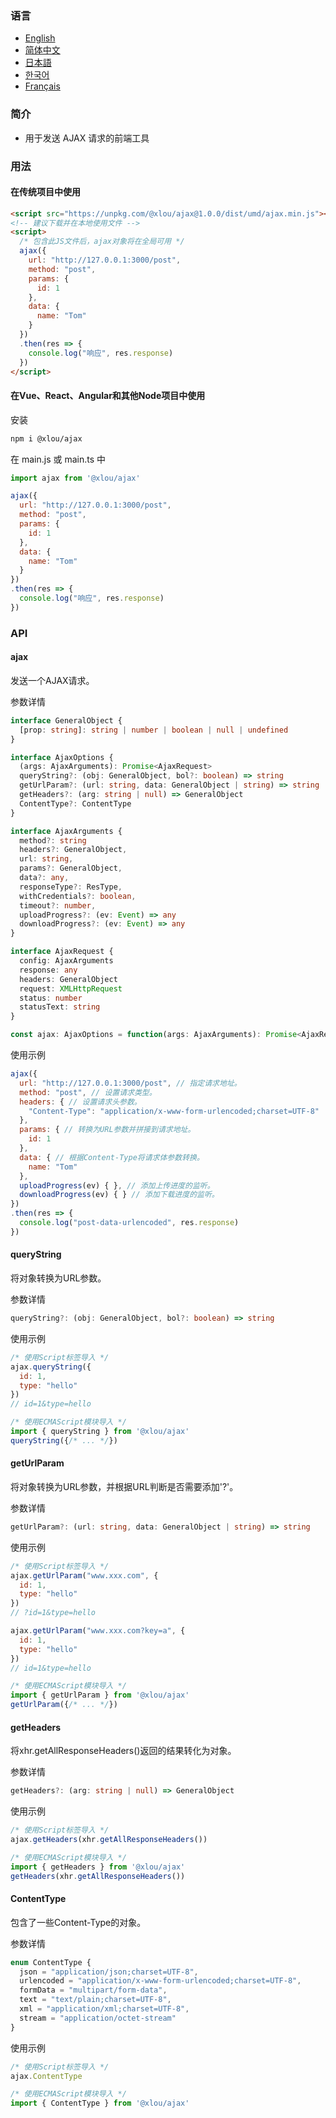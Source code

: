 ### 语言

* [English](https://github.com/omlou/webtools#readme)
* [简体中文](https://github.com/omlou/webtools/blob/master/public/markdowns/readme-zh.md)
* [日本語](https://github.com/omlou/webtools/blob/master/public/markdowns/readme-ja.md)
* [한국어](https://github.com/omlou/webtools/blob/master/public/markdowns/readme-ko.md)
* [Français](https://github.com/omlou/webtools/blob/master/public/markdowns/readme-fr.md)

### 简介

* 用于发送 AJAX 请求的前端工具

### 用法

#### 在传统项目中使用

```html
<script src="https://unpkg.com/@xlou/ajax@1.0.0/dist/umd/ajax.min.js"></script>
<!-- 建议下载并在本地使用文件 -->
<script>
  /* 包含此JS文件后，ajax对象将在全局可用 */
  ajax({
    url: "http://127.0.0.1:3000/post",
    method: "post",
    params: {
      id: 1
    },
    data: {
      name: "Tom"
    }
  })
  .then(res => {
    console.log("响应", res.response)
  })
</script>
```

#### 在Vue、React、Angular和其他Node项目中使用

安装

```bash
npm i @xlou/ajax
```

在 main.js 或 main.ts 中

```javascript
import ajax from '@xlou/ajax'

ajax({
  url: "http://127.0.0.1:3000/post",
  method: "post",
  params: {
    id: 1
  },
  data: {
    name: "Tom"
  }
})
.then(res => {
  console.log("响应", res.response)
})
```

### API

#### ajax

发送一个AJAX请求。

参数详情

```typescript
interface GeneralObject {
  [prop: string]: string | number | boolean | null | undefined
}

interface AjaxOptions {
  (args: AjaxArguments): Promise<AjaxRequest>
  queryString?: (obj: GeneralObject, bol?: boolean) => string
  getUrlParam?: (url: string, data: GeneralObject | string) => string
  getHeaders?: (arg: string | null) => GeneralObject
  ContentType?: ContentType
}

interface AjaxArguments {
  method?: string
  headers?: GeneralObject,
  url: string,
  params?: GeneralObject,
  data?: any,
  responseType?: ResType,
  withCredentials?: boolean,
  timeout?: number,
  uploadProgress?: (ev: Event) => any
  downloadProgress?: (ev: Event) => any
}

interface AjaxRequest {
  config: AjaxArguments
  response: any
  headers: GeneralObject
  request: XMLHttpRequest
  status: number
  statusText: string
}

const ajax: AjaxOptions = function(args: AjaxArguments): Promise<AjaxRequest>
```

使用示例

```javascript
ajax({
  url: "http://127.0.0.1:3000/post", // 指定请求地址。
  method: "post", // 设置请求类型。
  headers: { // 设置请求头参数。
    "Content-Type": "application/x-www-form-urlencoded;charset=UTF-8"
  },
  params: { // 转换为URL参数并拼接到请求地址。
    id: 1
  },
  data: { // 根据Content-Type将请求体参数转换。
    name: "Tom"
  },
  uploadProgress(ev) { }, // 添加上传进度的监听。
  downloadProgress(ev) { } // 添加下载进度的监听。
})
.then(res => {
  console.log("post-data-urlencoded", res.response)
})
```

#### queryString

将对象转换为URL参数。

参数详情

```typescript
queryString?: (obj: GeneralObject, bol?: boolean) => string
```

使用示例

```javascript
/* 使用Script标签导入 */
ajax.queryString({
  id: 1,
  type: "hello"
})
// id=1&type=hello

/* 使用ECMAScript模块导入 */
import { queryString } from '@xlou/ajax'
queryString({/* ... */})
```

#### getUrlParam

将对象转换为URL参数，并根据URL判断是否需要添加'?'。

参数详情

```typescript
getUrlParam?: (url: string, data: GeneralObject | string) => string
```

使用示例

```javascript
/* 使用Script标签导入 */
ajax.getUrlParam("www.xxx.com", {
  id: 1,
  type: "hello"
})
// ?id=1&type=hello

ajax.getUrlParam("www.xxx.com?key=a", {
  id: 1,
  type: "hello"
})
// id=1&type=hello

/* 使用ECMAScript模块导入 */
import { getUrlParam } from '@xlou/ajax'
getUrlParam({/* ... */})
```

#### getHeaders

将xhr.getAllResponseHeaders()返回的结果转化为对象。

参数详情

```typescript
getHeaders?: (arg: string | null) => GeneralObject
```

使用示例

```javascript
/* 使用Script标签导入 */
ajax.getHeaders(xhr.getAllResponseHeaders())

/* 使用ECMAScript模块导入 */
import { getHeaders } from '@xlou/ajax'
getHeaders(xhr.getAllResponseHeaders())
```

#### ContentType

包含了一些Content-Type的对象。

参数详情

```typescript
enum ContentType {
  json = "application/json;charset=UTF-8",
  urlencoded = "application/x-www-form-urlencoded;charset=UTF-8",
  formData = "multipart/form-data",
  text = "text/plain;charset=UTF-8",
  xml = "application/xml;charset=UTF-8",
  stream = "application/octet-stream"
}
```

使用示例

```javascript
/* 使用Script标签导入 */
ajax.ContentType

/* 使用ECMAScript模块导入 */
import { ContentType } from '@xlou/ajax'
```